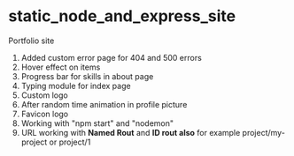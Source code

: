 # static_node_and_express_site
Portfolio site

1. Added custom error page for 404 and 500 errors
2. Hover effect on items
3. Progress bar for skills in about page
4. Typing module for index page
5. Custom logo
6. After random time animation in profile picture
7. Favicon logo
8. Working with "npm start" and "nodemon"
9. URL working with <b>Named Rout</b> and <b>ID rout also</b> for example project/my-project or project/1